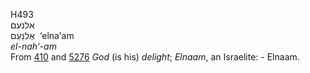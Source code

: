 H493  
אלנעם  
אֶלנַעַם ‎ ‘elna‛am  
*el-nah‘-am*  
From [410](h0410) and [5276](h5276) *God* (is his) *delight*; *Elnaam*,
an Israelite: - Elnaam.  
